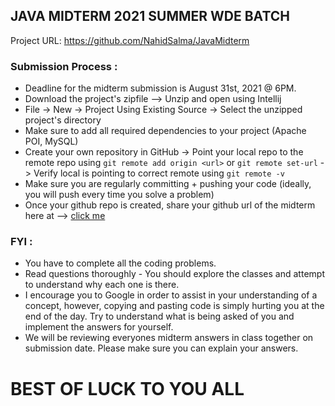 ## JAVA MIDTERM 2021 SUMMER WDE BATCH
Project URL: https://github.com/NahidSalma/JavaMidterm


### Submission Process :
- Deadline for the midterm submission is August 31st, 2021 @ 6PM.
- Download the project's zipfile --> Unzip and open using Intellij
- File -> New -> Project Using Existing Source -> Select the unzipped project's directory
- Make sure to add all required dependencies to your project (Apache POI, MySQL)
- Create your own repository in GitHub -> Point your local repo to the remote repo using `git remote add origin <url>` or `git remote set-url` -> Verify local is pointing to correct remote using `git remote -v`
- Make sure you are regularly committing + pushing your code (ideally, you will push every time you solve a problem)
- Once your github repo is created, share your github url of the midterm here at --> [click me](https://docs.google.com/spreadsheets/d/1xa0xRvQs5ySBNhmv-eof2sYbQaxiShjqP41vdfwheio/edit?usp=sharing)

### FYI :
- You have to complete all the coding problems.
- Read questions thoroughly - You should explore the classes and attempt to understand why each one is there.
- I encourage you to Google in order to assist in your understanding of a concept, however, copying and pasting code is simply hurting you at the end of the day. Try to understand   what is being asked of you and implement the answers for yourself.
- We will be reviewing everyones midterm answers in class together on submission date. Please make sure you can explain your answers.

# BEST OF LUCK TO YOU ALL
